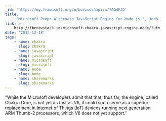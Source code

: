 ```yaml
---
_id: 'https://my.framasoft.org/u/borisschapira/?AGdFJQ'
title:
    '"Microsoft Preps Alternate JavaScript Engine for Node.js ", Joab Jackson'
link: >-
    http://thenewstack.io/microsoft-chakra-javascript-engine-node/?utm_source=nodeweekly&utm_medium=email
date: '2015-12-18'
tags:
    - name: chakra
      slug: chakra
    - name: javascript
      slug: javascript
    - name: microsoft
      slug: microsoft
    - name: node
      slug: node
    - name: sharemarks
      slug: sharemarks
---
```


<div class="markdown"><p>&quot;While the Microsoft developers admit that that, thus far, the engine, called Chakra Core, is not yet as fast as V8, it could soon serve as a superior replacement in Internet of Things (IoT) devices running next generation ARM Thumb-2 processors, which V8 does not yet support.&quot;
</p></div>
